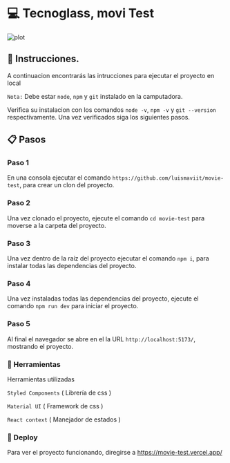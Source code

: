 
# :computer: Tecnoglass, movi Test

![plot](./src/assets/bold.png)

## :memo: Instrucciones.

A continuacion encontrarás las intrucciones para ejecutar el proyecto en local

`Nota:` Debe estar `node`, `npm` y `git` instalado en la camputadora.

Verifica su instalacion con los comandos `node -v`, `npm -v` y `git --version` respectivamente.
Una vez verificados siga los siguientes pasos.

## :clipboard: Pasos

### Paso 1

En una consola ejecutar el comando `https://github.com/luismaviit/movie-test`, para crear un clon del proyecto.

### Paso 2

Una vez clonado el proyecto, ejecute el comando `cd movie-test` para moverse a la carpeta del proyecto.

### Paso 3

Una vez dentro de la raíz del proyecto ejecutar el comando `npm i`, para instalar todas las dependencias del proyecto.

### Paso 4

Una vez instaladas todas las dependencias del proyecto, ejecute el comando `npm run dev` para iniciar el proyecto.

### Paso 5

Al final el navegador se abre en el la URL `http://localhost:5173/`, mostrando el proyecto.

### :wrench: Herramientas 

Herramientas utilizadas

`Styled Components` ( Librería de css )

`Material UI` ( Framework de css )

`React context` ( Manejador de estados )



### :rocket: Deploy

Para ver el proyecto funcionando, diregirse a https://movie-test.vercel.app/